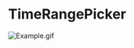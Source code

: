 # TimeRangePicker
![Example.gif](https://user-images.githubusercontent.com/16778669/112060607-1464af80-8b66-11eb-8e1d-1809ceb25975.gif)
